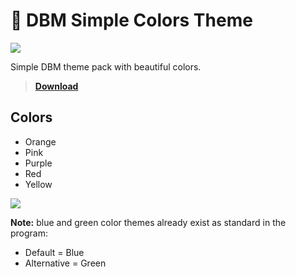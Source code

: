 # 🎨 DBM Simple Colors Theme

![](https://img.shields.io/github/license/CapOliveiraBr/Simple-Colors-Theme?style=for-the-badge)

Simple DBM theme pack with beautiful colors.

> [**Download**](https://github.com/CapOliveiraBr/Simple-Colors-Theme/archive/master.zip)

## Colors 

- Orange
- Pink
- Purple 
- Red 
- Yellow

<img src="https://i.imgur.com/IJj9zYI.gif">

**Note:** blue and green color themes already exist as standard in the program:

- Default = Blue
- Alternative = Green
